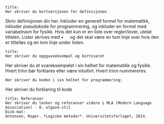 
```ad-summary 
title:  
Her skriver du kortversjonen for definisjonen
```

Skriv definisjonen din her. Inkluder en generell formel for matematikk, inkluder pseudokode for programmering, og inkluder en formel med variabelnavn for fysikk. Hvis det kun er en liste over regler/lover, utelat tittelen. Lister skrives med $\bullet\quad$ og det skal være en tom linje over hvis den er tittelløs og en tom linje under listen. 


```ad-example 
title: 
Her skriver du oppgaveeksempel og kortsvaret
```

Her skriver du et svareksempelet i sin helhet for matematikk og fysikk. Hvert trinn bør forklares eller være intuitivt. Hvert trinn nummereres.


```language
Her skriver du koden i sin helhet for programmering;
```

Her skriver du forklaring til kode


```ad-abstract
title: Referanser
Her skriver du lenker og referanser videre i MLA (Modern Language Association) - 8. utgave-stil
Disk-mat:
Antonsen, Roger. *Logiske metoder*. Universitetsforlaget, 2014. 
```

